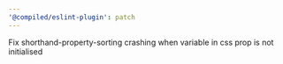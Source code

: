 ```yaml
---
'@compiled/eslint-plugin': patch
---
```


Fix shorthand-property-sorting crashing when variable in css prop is not initialised
